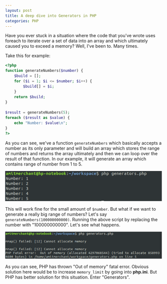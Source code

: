 ```yaml
---
layout: post
title: A deep dive into Generators in PHP
categories: PHP
---
```


Have you ever stuck in a situation where the code that you've wrote uses foreach to iterate over a set of data into an array and which ultimately caused you to exceed a memory? Well, I've been to. Many times.

Take this for example:

```php
<?php
function generateNumbers($number) {
    $build = [];
    for ($i = 1; $i <= $number; $i++) {
        $build[] = $i;
    }
    return $build;
}

$result = generateNumbers(5);
foreach ($result as $value) {
    echo "Number: $value\n";
}
?>
```

As you can see, we've a function `generateNumbers` which basically accepts a number as its only parameter and will build an array which stores the range of numbers and returns the array ultimately and then we can loop over the result of that function. In our example, it will generate an array which contains range of number from 1 to 5. 

![normal-function](/images/normal-function.png)

This will work fine for the small amount of `$number`. But what if we want to generate a really big range of numbers? Let's say `generateNumbers(100000000000)`. Running the above script by replacing the number with "100000000000". Let's see what happens.

![](/images/out-of-memory.png)

As you can see, PHP has thrown "Out of memory" fatal error. Obvious solution here would be to increase `memory_limit` by going into **php.ini**. But PHP has better solution for this situation. Enter "Generators".

